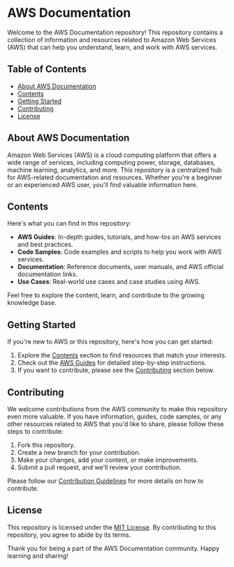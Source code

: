 # AWS Documentation

Welcome to the AWS Documentation repository! This repository contains a collection of information and resources related to Amazon Web Services (AWS) that can help you understand, learn, and work with AWS services.

## Table of Contents
- [About AWS Documentation](#about-aws-documentation)
- [Contents](#contents)
- [Getting Started](#getting-started)
- [Contributing](#contributing)
- [License](#license)

## About AWS Documentation
Amazon Web Services (AWS) is a cloud computing platform that offers a wide range of services, including computing power, storage, databases, machine learning, analytics, and more. This repository is a centralized hub for AWS-related documentation and resources. Whether you're a beginner or an experienced AWS user, you'll find valuable information here.

## Contents
Here's what you can find in this repository:
- **AWS Guides**: In-depth guides, tutorials, and how-tos on AWS services and best practices.
- **Code Samples**: Code examples and scripts to help you work with AWS services.
- **Documentation**: Reference documents, user manuals, and AWS official documentation links.
- **Use Cases**: Real-world use cases and case studies using AWS.

Feel free to explore the content, learn, and contribute to the growing knowledge base.

## Getting Started
If you're new to AWS or this repository, here's how you can get started:
1. Explore the [Contents](#contents) section to find resources that match your interests.
2. Check out the [AWS Guides](/guides) for detailed step-by-step instructions.
3. If you want to contribute, please see the [Contributing](#contributing) section below.

## Contributing
We welcome contributions from the AWS community to make this repository even more valuable. If you have information, guides, code samples, or any other resources related to AWS that you'd like to share, please follow these steps to contribute:

1. Fork this repository.
2. Create a new branch for your contribution.
3. Make your changes, add your content, or make improvements.
4. Submit a pull request, and we'll review your contribution.

Please follow our [Contribution Guidelines](CONTRIBUTING.md) for more details on how to contribute.

## License
This repository is licensed under the [MIT License](LICENSE). By contributing to this repository, you agree to abide by its terms.

Thank you for being a part of the AWS Documentation community. Happy learning and sharing!

